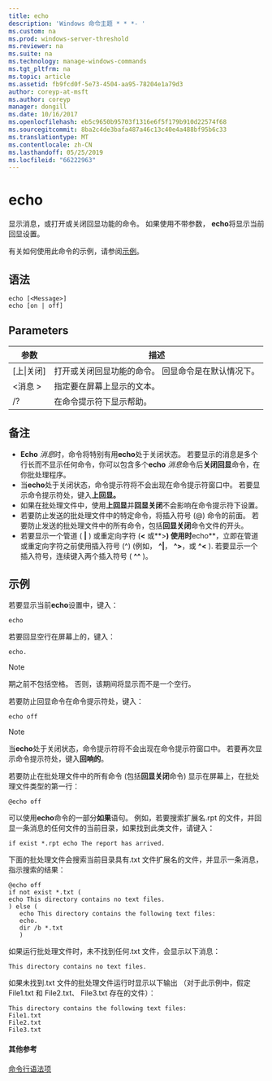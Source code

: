 ```yaml
---
title: echo
description: 'Windows 命令主题 * * *- '
ms.custom: na
ms.prod: windows-server-threshold
ms.reviewer: na
ms.suite: na
ms.technology: manage-windows-commands
ms.tgt_pltfrm: na
ms.topic: article
ms.assetid: fb9fcd0f-5e73-4504-aa95-78204e1a79d3
author: coreyp-at-msft
ms.author: coreyp
manager: dongill
ms.date: 10/16/2017
ms.openlocfilehash: eb5c9650b95703f1316e6f5f179b910d22574f68
ms.sourcegitcommit: 8ba2c4de3bafa487a46c13c40e4a488bf95b6c33
ms.translationtype: MT
ms.contentlocale: zh-CN
ms.lasthandoff: 05/25/2019
ms.locfileid: "66222963"
---
```

# <a name="echo"></a>echo



显示消息，或打开或关闭回显功能的命令。 如果使用不带参数， **echo**将显示当前回显设置。

有关如何使用此命令的示例，请参阅[示例](#examples)。

## <a name="syntax"></a>语法

```
echo [<Message>]
echo [on | off]
```

## <a name="parameters"></a>Parameters

|参数|描述|
|---------|-----------|
|[上\|关闭]|打开或关闭回显功能的命令。 回显命令是在默认情况下。|
|\<消息 >|指定要在屏幕上显示的文本。|
|/?|在命令提示符下显示帮助。|

## <a name="remarks"></a>备注

-   **Echo** *消息*时，命令将特别有用**echo**处于关闭状态。 若要显示的消息是多个行长而不显示任何命令，你可以包含多个**echo** *消息*命令后**关闭回显**命令，在你批处理程序。
-   当**echo**处于关闭状态，命令提示符将不会出现在命令提示符窗口中。 若要显示命令提示符处，键入**上回显。**
-   如果在批处理文件中，使用**上回显**并**回显关闭**不会影响在命令提示符下设置。
-   若要防止发送的批处理文件中的特定命令，将插入符号 (@) 命令的前面。 若要防止发送的批处理文件中的所有命令，包括**回显关闭**命令文件的开头。
-   若要显示一个管道 ( **|** ) 或重定向字符 (**<** 或**>**) 使用时**echo**，立即在管道或重定向字符之前使用插入符号 (^) (例如， **^|**， **^>**，或 **^<** ). 若要显示一个插入符号，连续键入两个插入符号 ( **^^** )。

## <a name="examples"></a>示例

若要显示当前**echo**设置中，键入：
```
echo
```
若要回显空行在屏幕上的，键入：
```
echo.
```

> [!NOTE]
> 期之前不包括空格。 否则，该期间将显示而不是一个空行。

若要防止回显命令在命令提示符处，键入：
```
echo off 
```

> [!NOTE]
> 当**echo**处于关闭状态，命令提示符将不会出现在命令提示符窗口中。 若要再次显示命令提示符处，键入**回响的**。

若要防止在批处理文件中的所有命令 (包括**回显关闭**命令) 显示在屏幕上，在批处理文件类型的第一行：
```
@echo off
```
可以使用**echo**命令的一部分**如果**语句。 例如，若要搜索扩展名.rpt 的文件，并回显一条消息的任何文件的当前目录，如果找到此类文件，请键入：
```
if exist *.rpt echo The report has arrived.
```
下面的批处理文件会搜索当前目录具有.txt 文件扩展名的文件，并显示一条消息，指示搜索的结果：
```
@echo off
if not exist *.txt (
echo This directory contains no text files.
) else (
   echo This directory contains the following text files:
   echo.
   dir /b *.txt
   )
```
如果运行批处理文件时，未不找到任何.txt 文件，会显示以下消息：
```
This directory contains no text files.
```
如果未找到.txt 文件的批处理文件运行时显示以下输出 （对于此示例中，假定 File1.txt 和 File2.txt、 File3.txt 存在的文件）：
```
This directory contains the following text files:
File1.txt
File2.txt
File3.txt
```

#### <a name="additional-references"></a>其他参考

[命令行语法项](command-line-syntax-key.md)
